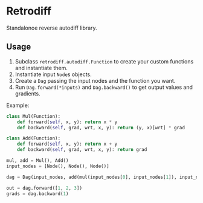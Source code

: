 # Retrodiff

Standalonoe reverse autodiff library.

## Usage

1.  Subclass `retrodiff.autodiff.Function` to create your custom functions and instantiate them.
2.  Instantiate input `Node`s objects.
3.  Create a `Dag` passing the input nodes and the function you want.
4.  Run `Dag.forward(*inputs)` and `Dag.backward()` to get output values and gradients.

Example:
```python
class Mul(Function):
    def forward(self, x, y): return x * y
    def backward(self, grad, wrt, x, y): return (y, x)[wrt] * grad

class Add(Function):
    def forward(self, x, y): return x + y
    def backward(self, grad, wrt, x, y): return grad

mul, add = Mul(), Add()
input_nodes = [Node(), Node(), Node()]

dag = Dag(input_nodes, add(mul(input_nodes[0], input_nodes[1]), input_nodes[2]))

out = dag.forward([1, 2, 3])
grads = dag.backward(1)
```

